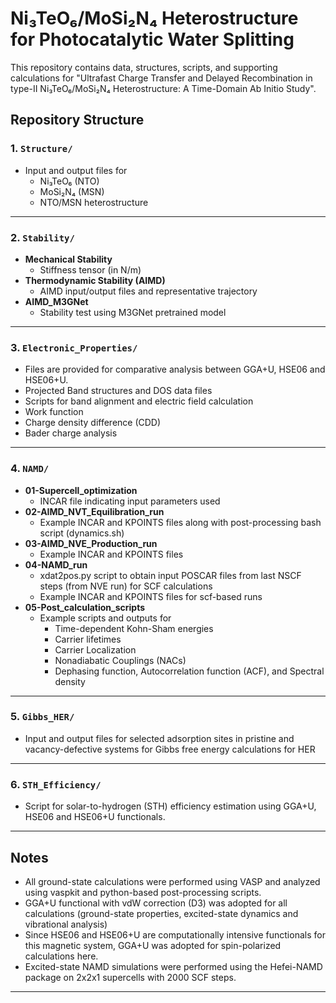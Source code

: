 # Ni₃TeO₆/MoSi₂N₄ Heterostructure for Photocatalytic Water Splitting

This repository contains data, structures, scripts, and supporting calculations for "Ultrafast Charge Transfer and Delayed Recombination in type-II 
Ni₃TeO₆/MoSi₂N₄ Heterostructure: A Time-Domain Ab Initio Study".

## Repository Structure

### 1. `Structure/`
- Input and output files for
  - Ni₃TeO₆ (NTO)
  - MoSi₂N₄ (MSN)
  - NTO/MSN heterostructure

---

### 2. `Stability/`
- **Mechanical Stability**
  - Stiffness tensor (in N/m)
- **Thermodynamic Stability (AIMD)**
  - AIMD input/output files and representative trajectory
- **AIMD_M3GNet**
  - Stability test using M3GNet pretrained model

---

### 3. `Electronic_Properties/`
- Files are provided for comparative analysis between GGA+U, HSE06 and HSE06+U.
- Projected Band structures and DOS data files
- Scripts for band alignment and electric field calculation
- Work function
- Charge density difference (CDD)
- Bader charge analysis

---

### 4. `NAMD/`
- **01-Supercell_optimization**
  - INCAR file indicating input parameters used
- **02-AIMD_NVT_Equilibration_run**
  - Example INCAR and KPOINTS files along with post-processing bash script (dynamics.sh)
- **03-AIMD_NVE_Production_run**
  - Example INCAR and KPOINTS files
- **04-NAMD_run**
  - xdat2pos.py script to obtain input POSCAR files from last NSCF steps (from NVE run) for SCF calculations
  - Example INCAR and KPOINTS files for scf-based runs
- **05-Post_calculation_scripts**
  - Example scripts and outputs for
    - Time-dependent Kohn-Sham energies
    - Carrier lifetimes
    - Carrier Localization
    - Nonadiabatic Couplings (NACs)
    - Dephasing function, Autocorrelation function (ACF), and Spectral density 

---

### 5. `Gibbs_HER/`
- Input and output files for selected adsorption sites in pristine and vacancy-defective systems for Gibbs free energy calculations for HER

---

### 6. `STH_Efficiency/`
- Script for solar-to-hydrogen (STH) efficiency estimation using GGA+U, HSE06 and HSE06+U functionals.

---

## Notes
- All ground-state calculations were performed using VASP and analyzed using vaspkit and python-based post-processing scripts.
- GGA+U functional with vdW correction (D3) was adopted for all calculations (ground-state properties, excited-state dynamics and vibrational analysis)
- Since HSE06 and HSE06+U are computationally intensive functionals for this magnetic system, GGA+U was adopted for spin-polarized calculations here.
- Excited-state NAMD simulations were performed using the Hefei-NAMD package on 2x2x1 supercells with 2000 SCF steps.

---
